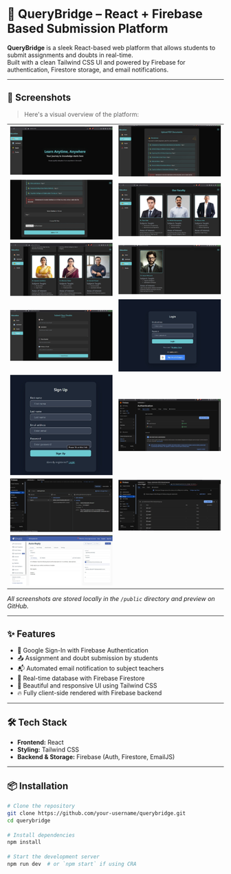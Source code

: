 # 🚀 QueryBridge – React + Firebase Based Submission Platform

**QueryBridge** is a sleek React-based web platform that allows students to submit assignments and doubts in real-time.  
Built with a clean Tailwind CSS UI and powered by Firebase for authentication, Firestore storage, and email notifications.

---

## 📸 Screenshots

> Here's a visual overview of the platform:

<table>
  <tr>
    <td><img src="./public/pic1.jpg" width="400"/></td>
    <td><img src="./public/pic2.jpg" width="400"/></td>
  </tr>
  <tr>
    <td><img src="./public/pic3.jpg" width="400"/></td>
    <td><img src="./public/pic4.jpg" width="400"/></td>
  </tr>
  <tr>
    <td><img src="./public/pic5.jpg" width="400"/></td>
    <td><img src="./public/pic6.jpg" width="400"/></td>
  </tr>
  <tr>
    <td><img src="./public/pic7.jpg" width="400"/></td>
    <td><img src="./public/pic8.jpg" width="400"/></td>
  </tr>
  <tr>
    <td><img src="./public/pic9.jpg" width="400"/></td>
    <td><img src="./public/pic10.jpg" width="400"/></td>
  </tr>
  <tr>
    <td><img src="./public/pic12.jpg" width="400"/></td>
    <td><img src="./public/pic13.jpg" width="400"/></td>
  </tr>
  <tr>
    <td><img src="./public/pic14.jpg" width="400"/></td>
    <td></td>
  </tr>
</table>

_All screenshots are stored locally in the `/public` directory and preview on GitHub._

---

## ✨ Features

- 🔐 Google Sign-In with Firebase Authentication  
- 📤 Assignment and doubt submission by students  
- 📬 Automated email notification to subject teachers  
- 📁 Real-time database with Firebase Firestore  
- 🎨 Beautiful and responsive UI using Tailwind CSS  
- 🔥 Fully client-side rendered with Firebase backend

---

## 🛠️ Tech Stack

- **Frontend:** React  
- **Styling:** Tailwind CSS  
- **Backend & Storage:** Firebase (Auth, Firestore, EmailJS)

---

## 📦 Installation

```bash
# Clone the repository
git clone https://github.com/your-username/querybridge.git
cd querybridge

# Install dependencies
npm install

# Start the development server
npm run dev  # or `npm start` if using CRA
